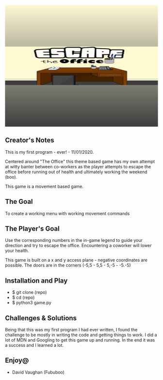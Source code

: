 <img src="https://github.com/davidvaughan86/davethedev-portfolio/blob/master/assets/images/escape%20the%20office.JPG" width="600" height="400" alt="Header picture" />

## Creator's Notes

This is my first program - ever! - 11/01/2020.

Centered around "The Office" this theme based game has my own attempt at witty banter between co-workers as the player attempts to escape the office before running out of health and ultimately working the weekend (boo).

This game is a movement based game.

## The Goal
To create a working menu with working movement commands

## The Player's Goal

Use the corresponding numbers in the in-game legend to guide your direction and try to escape the office. Encountering a coworker will lower your health. 

This game is built on a x and y access plane - negative coordinates are possible. The doors are in the corners (-5,5 - 5,5 - 5,-5 - -5.-5)


## Installation and Play
- $ git clone (repo)
- $ cd (repo)
- $ python3 game.py
  
## Challenges & Solutions
Being that this was my first program I had ever written, I found the challenge to be mostly in writing the code and getting things to work. I did a lot of MDN and Googling to get this game up and running. In the end it was a success and I learned a lot.

## Enjoy@

- David Vaughan (Fububoo)
